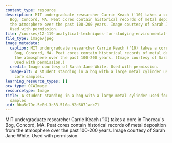```yaml
---
content_type: resource
description: MIT undergraduate researcher Carrie Keach ('10) takes a core in Thoreau's
  Bog, Concord, MA. Peat cores contain historical records of metal deposition from
  the atmosphere over the past 100-200 years. Image courtesy of Sarah Jane White.
  Used with permission.
file: /courses/12-119-analytical-techniques-for-studying-environmental-and-geologic-samples-spring-2011/0ba5e79c5e0d3c33510a92d6071adc71_12-119s11-th.jpg
file_type: image/jpeg
image_metadata:
  caption: MIT undergraduate researcher Carrie Keach ('10) takes a core in Thoreau's
    Bog, Concord, MA. Peat cores contain historical records of metal deposition from
    the atmosphere over the past 100-200 years. (Image courtesy of Sarah Jane White.
    Used with permission.)
  credit: Image courtesy of Sarah Jane White. Used with permission.
  image-alt: A student standing in a bog with a large metal cylinder used for taking
    core samples.
learning_resource_types: []
ocw_type: OCWImage
resourcetype: Image
title: A student standing in a bog with a large metal cylinder used for taking core
  samples
uid: 0ba5e79c-5e0d-3c33-510a-92d6071adc71
---
```

MIT undergraduate researcher Carrie Keach ('10) takes a core in Thoreau's Bog, Concord, MA. Peat cores contain historical records of metal deposition from the atmosphere over the past 100-200 years. Image courtesy of Sarah Jane White. Used with permission.

